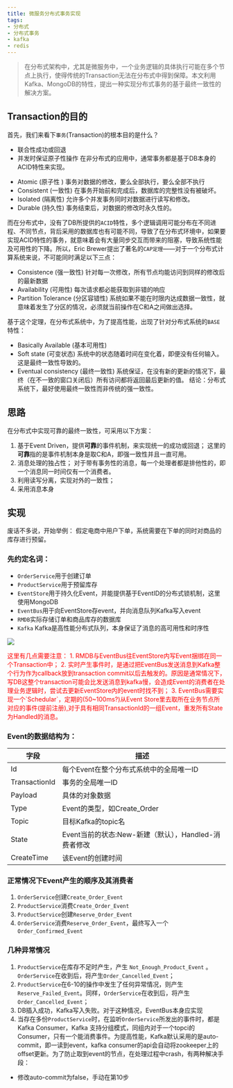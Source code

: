 ```yaml
---
title: 微服务分布式事务实现
tags:
- 分布式
- 分布式事务
- kafka
- redis
---
```

> 在分布式架构中，尤其是微服务中，一个业务逻辑的具体执行可能在多个节点上执行，使得传统的Transaction无法在分布式中得到保障。本文利用Kafka、MongoDB的特性，提出一种实现分布式事务的基于最终一致性的解决方案。

## Transaction的目的
首先，我们来看下`事务`(Transaction)的根本目的是什么？
* 联合性成功或回退
* 并发时保证原子性操作
在非分布式的应用中，通常事务都是基于DB本身的ACID特性来实现。
- Atomic (原子性 ) 事务对数据的修改，要么全部执行，要么全部不执行
- Consistent (一致性) 在事务开始前和完成后，数据库的完整性没有被破坏。
- Isolated (隔离性) 允许多个并发事务同时对数据进行读写和修改。
- Durable (持久性) 事务结束后，对数据的修改时永久性的。

而在分布式中，没有了DB所提供的`ACID`特性，多个逻辑调用可能分布在不同进程、不同节点，背后采用的数据库也有可能不同，导致了在分布式环境中，如果要实现ACID特性的事务，就意味着会有大量同步交互而带来的阻塞，导致系统性能及可用性的下降。所以，Eric Brewer提出了著名的`CAP定理`——对于一个分布式计算系统来说，不可能同时满足以下三点：
- Consistence (强一致性) 针对每一次修改，所有节点均能访问到同样的修改后的最新数据
- Availability (可用性) 每次请求都必能获取到非错的响应
- Partition Tolerance (分区容错性) 系统如果不能在时限内达成数据一致性，就意味着发生了分区的情况，必须就当前操作在C和A之间做出选择。

基于这个定理，在分布式系统中，为了提高性能，出现了针对分布式系统的`BASE`特性：
- Basically Available (基本可用性)
- Soft state (可变状态) 系统中的状态随着时间在变化着，即便没有任何输入。这是最终一致性导致的。
- Eventual consistency (最终一致性) 系统保证，在没有新的更新的情况下，最终（在不一致的窗口关闭后）所有访问都将返回最后更新的值。
结论：分布式系统下，最好使用最终一致性而非传统的强一致性。

## 思路
在分布式中实现可靠的最终一致性，可采用以下方案：
1. 基于Event Driven，提供**可靠**的事件机制，来实现统一的成功或回退；
   这里的**可靠**指的是事件机制本身是取C和A，即强一致性并且一直可用。
2. 消息处理的独占性；
   对于带有事务性的消息，每一个处理者都是排他性的，即一个消息同一时间仅有一个消费者。
3. 利用读写分离，实现对外的一致性；
4. 采用消息本身

## 实现
废话不多说，开始举例：
    假定电商中用户下单，系统需要在下单的同时对商品的库存进行预留。

### 先约定名词：
- `OrderService`用于创建订单
- `ProductService`用于预留库存
- `EventStore`用于持久化Event，并能提供基于EventID的分布式锁机制，这里使用MongoDB
- `EventBus`用于向EventStore存event，并向消息队列Kafka写入event
- `RMDB`实际存储订单和商品库存的数据库
- `Kafka` Kafka是高性能分布式队列，本身保证了消息的高可用性和时序性

![](/images/2017/03/cluster_transaction.png)

<span style="color:red">
这里有几点需要注意：
1. RMDB与EventBus往EventStore内写Event捆绑在同一个Transaction中；
2. 实时产生事件时，是通过把EventBus发送消息到Kafka整个行为作为callback放到transaction commit以后去触发的。原因是通常情况下，写DB这整个transaction可能会比发送消息到kafka慢，会造成Event的消费者在处理业务逻辑时，尝试去更新EventStore内的event时找不到；
3. EventBus需要实现一个`Schedular`，定期的(50~100ms?)从Event Store里去取所在业务节点所对应的事件(提前注册),对于具有相同TransactionId的一组Event，重发所有State为Handled的消息。
</span>

### Event的数据结构为：


字段             | 描述
--             | --
Id             | 每个Event在整个分布式系统中的全局唯一ID
TransactionId  | 事务的全局唯一ID
Payload        | 具体的对象数据
Type           | Event的类型，如Create_Order
Topic          | 目标Kafka的topic名
State          | Event当前的状态:New-新建（默认），Handled-消费者修改
CreateTime     | 该Event的创建时间

### 正常情况下Event产生的顺序及其消费者

1. `OrderService`创建`Create_Order_Event`
2. `ProductService`消费`Create_Order_Event`
3. `ProductService`创建`Reserve_Order_Event`
4. `OrderService`消费`Reserve_Order_Event`，最终写入一个`Order_Confirmed_Event`

### 几种异常情况
1. `ProductService`在库存不足时产生，产生 `Not_Enough_Product_Event` 。`OrderService`在收到后，将产生`Order_Cancelled_Event`；
2. `ProductService`在6-10的操作中发生了任何异常情况，则产生`Reserve_Failed_Event`。同样，`OrderService`在收到后，将产生`Order_Cancelled_Event`；
3. DB插入成功，Kafka写入失败。对于这种情况，EventBus本身应实现
3. 当存在多份`ProductService`时，在监听`OrderService`所发出的事件时，都是Kafka Consumer，Kafka 支持分组模式，同组内对于一个topci的Consumer，只有一个能消费事件。为提高性能，Kafka默认采用的是auto-commit，即一读到event，kafka consumer的api会自动将zookeeper上的offset更新。为了防止取到event的节点，在处理过程中crash，有两种解决手段：
- 修改auto-commit为false，手动在第10步
